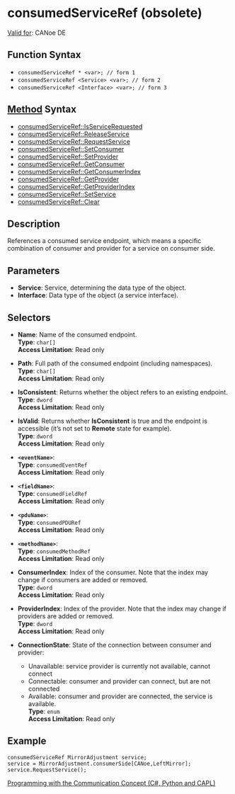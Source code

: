 # consumedServiceRef (obsolete)

[Valid for](../../../Shared/FeatureAvailability.md):  CANoe DE

## Function Syntax

- `consumedServiceRef * <var>; // form 1`
- `consumedServiceRef <Service> <var>; // form 2`
- `consumedServiceRef <Interface> <var>; // form 3`

## [Method](../../../Shared/CAPL/General/ClassesAndObjects.md) Syntax

- [consumedServiceRef::IsServiceRequested](../Methods/CAPLfunctionConsumedServiceRefIsServiceRequested.md)
- [consumedServiceRef::ReleaseService](../Methods/CAPLfunctionConsumedServiceRefReleaseService.md)
- [consumedServiceRef::RequestService](../Methods/CAPLfunctionConsumedServiceRefRequestService.md)
- [consumedServiceRef::SetConsumer](../Methods/CAPLfunctionSetConsumer.md)
- [consumedServiceRef::SetProvider](../Methods/CAPLfunctionSetProvider.md)
- [consumedServiceRef::GetConsumer](../Methods/CAPLfunctionGetConsumer.md)
- [consumedServiceRef::GetConsumerIndex](../Methods/CAPLfunctionGetConsumerIndex.md)
- [consumedServiceRef::GetProvider](../Methods/CAPLfunctionGetProvider.md)
- [consumedServiceRef::GetProviderIndex](../Methods/CAPLfunctionGetProviderIndex.md)
- [consumedServiceRef::SetService](../Methods/CAPLfunctionSetService.md)
- [consumedServiceRef::Clear](../Methods/CAPLfunctionClear.md)

## Description

References a consumed service endpoint, which means a specific combination of consumer and provider for a service on consumer side.

## Parameters

- **Service**: Service, determining the data type of the object.
- **Interface**: Data type of the object (a service interface).

## Selectors

- **Name**: Name of the consumed endpoint.  
  **Type**: `char[]`  
  **Access Limitation**: Read only

- **Path**: Full path of the consumed endpoint (including namespaces).  
  **Type**: `char[]`  
  **Access Limitation**: Read only

- **IsConsistent**: Returns whether the object refers to an existing endpoint.  
  **Type**: `dword`  
  **Access Limitation**: Read only

- **IsValid**: Returns whether **IsConsistent** is true and the endpoint is accessible (it’s not set to **Remote** state for example).  
  **Type**: `dword`  
  **Access Limitation**: Read only

- **`<eventName>`**:  
  **Type**: `consumedEventRef`  
  **Access Limitation**: Read only

- **`<fieldName>`**:  
  **Type**: `consumedFieldRef`  
  **Access Limitation**: Read only

- **`<pduName>`**:  
  **Type**: `consumedPDURef`  
  **Access Limitation**: Read only

- **`<methodName>`**:  
  **Type**: `consumedMethodRef`  
  **Access Limitation**: Read only

- **ConsumerIndex**: Index of the consumer. Note that the index may change if consumers are added or removed.  
  **Type**: `dword`  
  **Access Limitation**: Read only

- **ProviderIndex**: Index of the provider. Note that the index may change if providers are added or removed.  
  **Type**: `dword`  
  **Access Limitation**: Read only

- **ConnectionState**: State of the connection between consumer and provider:
  - Unavailable: service provider is currently not available, cannot connect
  - Connectable: consumer and provider can connect, but are not connected
  - Available: consumer and provider are connected, the service is available.  
  **Type**: `enum`  
  **Access Limitation**: Read only

## Example

```plaintext
consumedServiceRef MirrorAdjustment service;
service = MirrorAdjustment.consumerSide[CANoe,LeftMirror];
service.RequestService();
```

[Programming with the Communication Concept (C#, Python and CAPL)](../../../CANoeCANalyzer/CommunicationConcept/Programming/CCP.md)
